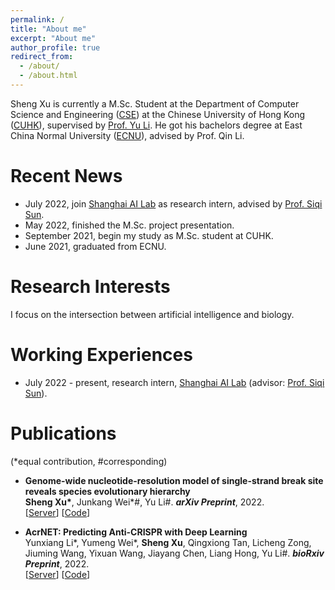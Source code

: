 ```yaml
---
permalink: /
title: "About me"
excerpt: "About me"
author_profile: true
redirect_from: 
  - /about/
  - /about.html
---
```



Sheng Xu is currently a M.Sc. Student at the Department of Computer Science and Engineering ([CSE](https://www.cse.cuhk.edu.hk/)) at the Chinese University of Hong Kong ([CUHK](https://www.cuhk.edu.hk/english/index.html)), supervised by [Prof. Yu Li](https://liyu95.com/). He got his bachelors degree at East China Normal University ([ECNU](https://english.ecnu.edu.cn/)), advised by Prof. Qin Li.

Recent News
======
- July 2022, join [Shanghai AI Lab](https://www.shlab.org.cn/) as research intern, advised by [Prof. Siqi Sun](https://intersun.github.io/).
- May 2022, finished the M.Sc. project presentation.
- September 2021, begin my study as M.Sc. student at CUHK.
- June 2021, graduated from ECNU.

Research Interests
======
I focus on the intersection between artificial intelligence and biology. 


Working Experiences
======
- July 2022 - present, research intern, [Shanghai AI Lab](https://www.shlab.org.cn/) (advisor: [Prof. Siqi Sun](https://intersun.github.io/)).

Publications 
======
(\*equal contribution, #corresponding)
- 	**Genome-wide nucleotide-resolution model of single-strand break site reveals species evolutionary hierarchy**  
    **Sheng Xu\***, Junkang Wei\*#, Yu Li#. ***arXiv Preprint***, 2022.  
    \[[Server](https://proj.cse.cuhk.edu.hk/aihlab/ssblazer/)\] \[[Code](https://github.com/sxu99/ssblazer)\]

-   **AcrNET: Predicting Anti-CRISPR with Deep Learning**  
    Yunxiang Li\*, Yumeng Wei\*, **Sheng Xu**, Qingxiong Tan, Licheng Zong, Jiuming Wang, Yixuan Wang, Jiayang Chen, Liang Hong, Yu Li#. ***bioRxiv Preprint***, 2022.  
    \[[Server](https://proj.cse.cuhk.edu.hk/aihlab/acrnet/)\] \[[Code](https://github.com/banma12956/AcrNET)\]
